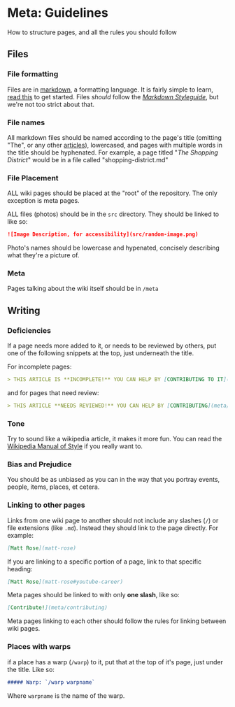 # Meta: Guidelines

How to structure pages, and all the rules you should follow


## Files

### File formatting

Files are in [markdown](https://github.com/marketplace/actions/markdown-docs), a formatting language. It is fairly simple to learn, [read this](https://docs.github.com/en/get-started/writing-on-github/getting-started-with-writing-and-formatting-on-github) to get started. Files *should* follow the [*Markdown Styleguide*](https://github.com/style-guides/Markdown), but we're not too strict about that.


### File names

All markdown files should be named according to the page's title (omitting "The", or any other [articles](https://www.grammarly.com/blog/articles/)), lowercased, and pages with multiple words in the title should be hyphenated. For example, a page titled "*The Shopping District*" would be in a file called "shopping-district.md"



### File Placement

ALL wiki pages should be placed at the "root" of the repository. The only exception is meta pages.

ALL files (photos) should be in the `src` directory. They should be linked to like so:

```markdown
![Image Description, for accessibility](src/random-image.png)
```

Photo's names should be lowercase and hypenated, concisely describing what they're a picture of.

### Meta

Pages talking about the wiki itself should be in `/meta` 


## Writing


### Deficiencies

If a page needs more added to it, or needs to be reviewed by others, put one of the following snippets at the top, just underneath the title.

For incomplete pages:

```markdown
> THIS ARTICLE IS **INCOMPLETE!** YOU CAN HELP BY [CONTRIBUTING TO IT](meta/contributing).
```

and for pages that need review:

```markdown
> THIS ARTICLE **NEEDS REVIEWED!** YOU CAN HELP BY [CONTRIBUTING](meta/contributing).
```


### Tone

Try to sound like a wikipedia article, it makes it more fun. You can read the [Wikipedia Manual of Style](https://en.wikipedia.org/wiki/Wikipedia:Manual_of_Style) if you really want to.


### Bias and Prejudice

You should be as unbiased as you can in the way that you portray events, people, items, places, et cetera.


### Linking to other pages

Links from one wiki page to another should not include any slashes (`/`) or file extensions (like `.md`). Instead they should link to the page directly. For example:

```markdown
[Matt Rose](matt-rose)
```
If you are linking to a specific portion of a page, link to that specific heading:

```markdown
[Matt Rose](matt-rose#youtube-career)
```

Meta pages should be linked to with only **one slash**, like so:

```markdown
[Contribute!](meta/contributing)
```
Meta pages linking to each other should follow the rules for linking between wiki pages.

### Places with warps

if a place has a warp (`/warp`) to it, put that at the top of it's page, just under the title. Like so:

```markdown
##### Warp: `/warp warpname`
```

Where `warpname` is the name of the warp.
